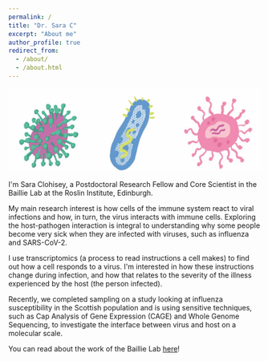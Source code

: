 ```yaml
---
permalink: /
title: "Dr. Sara C"
excerpt: "About me"
author_profile: true
redirect_from: 
  - /about/
  - /about.html
---
```

![Image of viruses](./images/virii.jpeg)

I'm Sara Clohisey, a Postdoctoral Research Fellow and Core Scientist in the Baillie Lab at the Roslin Institute, Edinburgh.

My main research interest is how cells of the immune system react to viral infections and how, in turn, the virus interacts with immune cells.  Exploring the host-pathogen interaction is integral to understanding why some people become very sick when they are infected with viruses, such as influenza and SARS-CoV-2. 

I use transcriptomics (a process to read instructions a cell makes) to find out how a cell responds to a virus. I'm interested in how these instructions change during infection, and how that relates to the severity of the illness experienced by the host (the person infected).

Recently, we completed sampling on a study looking at influenza susceptibility in the Scottish population and is using sensitive techniques, such as Cap Analysis of Gene Expression (CAGE) and Whole Genome Sequencing, to investigate the interface between virus and host on a molecular scale.  

You can read about the work of the Baillie Lab [here](https://baillielab.net/)!  


